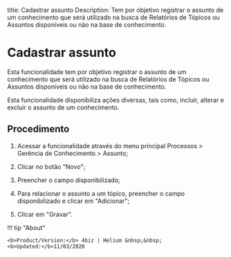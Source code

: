 title: Cadastrar assunto
Description: Tem por objetivo registrar o assunto de um conhecimento que será utilizado na busca de Relatórios de Tópicos ou Assuntos disponíveis ou não na base de conhecimento.
# Cadastrar assunto

Esta funcionalidade tem por objetivo registrar o assunto de um conhecimento que
será utilizado na busca de Relatórios de Tópicos ou Assuntos disponíveis ou não
na base de conhecimento.

Esta funcionalidade disponibiliza ações diversas, tais como, incluir, alterar e
excluir o assunto de um conhecimento.

Procedimento
----------

1.  Acessar a funcionalidade através do menu principal Processos \> Gerência de
    Conhecimento \> Assunto;

2.  Clicar no botão "Novo";

3.  Preencher o campo disponibilizado;

4.  Para relacionar o assunto a um tópico, preencher o campo disponibilizado e
    clicar em "Adicionar";

5.  Clicar em "Gravar".


<!-- <i class='fa fa-youtube-play  fa-2x' style='color:#97ce17;vertical-align: middle;'> </i> [Video Library](https://www.youtube.com/playlist?list=PLB5qK2uzf2RMbaWr-pRsc9bsaVnc_xTzd)'
-->
!!! tip "About"

    <b>Product/Version:</b> 4biz | Helium &nbsp;&nbsp;
    <b>Updated:</b>11/03/2020
